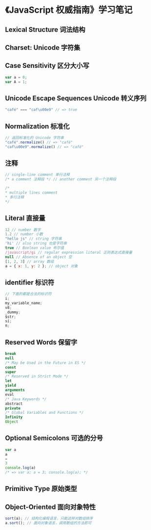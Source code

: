 # 《JavaScript 权威指南》学习笔记

## Lexical Structure 词法结构

## Charset: Unicode 字符集

## Case Sensitivity 区分大小写

```js
var a = 0;
var A = 1;
```

## Unicode Escape Sequences Unicode 转义序列

```js
"café" === "caf\u00e9" // => true
```

## Normalization 标准化

```js
// 返回标准化的 Unicode 字符串
"café".normalize() // => "café"
"caf\u00e9".normalize() // => "café"
```

## 注释

```js
// single-line comment 单行注释
/* a comment 注释段 */ // another comment 另一个注释段

/*
* multiple lines comment
* 多行注释
*/
```

## Literal 直接量

```js
12 // number 数字
1.2 // number 小数
"hello js" // string 字符串
'hi' // also string 也是字符串
true // Boolean value 布尔值
/javascript/gi // regular expression literal 正则表达式直接量
null // Absence of an object 空
[1, 2, 3] // array 数组
a = { x: 1, y: 2 }; // object 对象
```

## identifier 标识符

```js
// 下面的都是合法的标识符
i;
my_variable_name;
v8;
_dummy;
$str;
sí;
π;
```

## Reserved Words 保留字

```js
break
null
/* May be Used in the Future in ES */
const
super
/* Reserved in Strict Mode */
let
yield
arguments
eval
/* Java Keywords */
abstract
private
/* Global Variables and Functions */
Infinity
Object
```

## Optional Semicolons 可选的分号

```js
var a
a
=
3
console.log(a)
/* => var a; a = 3; console.log(a); */
```

## Primitive Type 原始类型

## Object-Oriented 面向对象特性

```js
sort(a); // 结构化编程语言，只能这样对数组排序
a.sort(); // 面向对象语言，调用数组的方法即可
```
